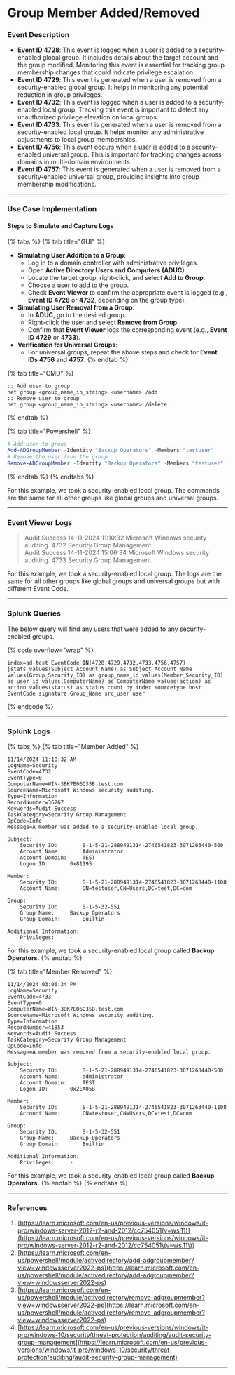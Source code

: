 # Group Member Added/Removed

### Event Description

* **Event ID 4728**: This event is logged when a user is added to a security-enabled global group. It includes details about the target account and the group modified. Monitoring this event is essential for tracking group membership changes that could indicate privilege escalation.
* **Event ID 4729**: This event is generated when a user is removed from a security-enabled global group. It helps in monitoring any potential reduction in group privileges.
* **Event ID 4732**: This event is logged when a user is added to a security-enabled local group. Tracking this event is important to detect any unauthorized privilege elevation on local groups.
* **Event ID 4733**: This event is generated when a user is removed from a security-enabled local group. It helps monitor any administrative adjustments to local group memberships.
* **Event ID 4756**: This event occurs when a user is added to a security-enabled universal group. This is important for tracking changes across domains in multi-domain environments.
* **Event ID 4757**: This event is generated when a user is removed from a security-enabled universal group, providing insights into group membership modifications.

***

### Use Case Implementation

#### Steps to Simulate and Capture Logs

{% tabs %}
{% tab title="GUI" %}
* **Simulating User Addition to a Group**:
  * Log in to a domain controller with administrative privileges.
  * Open **Active Directory Users and Computers (ADUC)**.
  * Locate the target group, right-click, and select **Add to Group**.
  * Choose a user to add to the group.
  * Check **Event Viewer** to confirm the appropriate event is logged (e.g., **Event ID 4728** or **4732**, depending on the group type).
* **Simulating User Removal from a Group**:
  * In **ADUC**, go to the desired group.
  * Right-click the user and select **Remove from Group**.
  * Confirm that **Event Viewer** logs the corresponding event (e.g., **Event ID 4729** or **4733**).
* **Verification for Universal Groups**:
  * For universal groups, repeat the above steps and check for **Event IDs 4756** and **4757**.
{% endtab %}

{% tab title="CMD" %}
```batch
:: Add user to group
net group <group_name_in_string> <username> /add
:: Remove user to group
net group <group_name_in_string> <username> /delete
```
{% endtab %}

{% tab title="Powershell" %}
```powershell
# Add user to group
Add-ADGroupMember -Identity "Backup Operators" -Members "testuser"
# Remove the user from the group
Remove-ADGroupMember -Identity "Backup Operators" -Members "testuser"
```
{% endtab %}
{% endtabs %}

For this example, we took a security-enabled local group. The commands are the same for all other groups like global groups and universal groups.

***

### Event Viewer Logs

> Audit Success 14-11-2024 11:10:32 Microsoft Windows security auditing. 4732 Security Group Management \
> Audit Success 14-11-2024 15:06:34 Microsoft Windows security auditing. 4733 Security Group Management

For this example, we took a security-enabled local group. The logs are the same for all other groups like global groups and universal groups but with different Event Code.

***

### Splunk Queries

The below query will find any users that were added to any security-enabled groups.

{% code overflow="wrap" %}
```splunk-spl
index=ad-test EventCode IN(4728,4729,4732,4733,4756,4757)
|stats values(Subject_Account_Name) as Subject_Account_Name values(Group_Security_ID) as group_name_id values(Member_Security_ID) as user_id values(ComputerName) as ComputerName values(action) as action values(status) as status count by index sourcetype host EventCode signature Group_Name src_user user
```
{% endcode %}

***

### Splunk Logs

{% tabs %}
{% tab title="Member Added" %}
```
11/14/2024 11:10:32 AM
LogName=Security
EventCode=4732
EventType=0
ComputerName=WIN-3BK7E06Q35B.test.com
SourceName=Microsoft Windows security auditing.
Type=Information
RecordNumber=36267
Keywords=Audit Success
TaskCategory=Security Group Management
OpCode=Info
Message=A member was added to a security-enabled local group.

Subject:
	Security ID:		S-1-5-21-2889491314-2746541823-3071263440-500
	Account Name:		Administrator
	Account Domain:		TEST
	Logon ID:		0x81195

Member:
	Security ID:		S-1-5-21-2889491314-2746541823-3071263440-1108
	Account Name:		CN=testuser,CN=Users,DC=test,DC=com

Group:
	Security ID:		S-1-5-32-551
	Group Name:		Backup Operators
	Group Domain:		Builtin

Additional Information:
	Privileges:		-
```

For this example, we took a security-enabled local group called **Backup Operators.**
{% endtab %}

{% tab title="Member Removed" %}
```
11/14/2024 03:06:34 PM
LogName=Security
EventCode=4733
EventType=0
ComputerName=WIN-3BK7E06Q35B.test.com
SourceName=Microsoft Windows security auditing.
Type=Information
RecordNumber=41853
Keywords=Audit Success
TaskCategory=Security Group Management
OpCode=Info
Message=A member was removed from a security-enabled local group.

Subject:
	Security ID:		S-1-5-21-2889491314-2746541823-3071263440-500
	Account Name:		administrator
	Account Domain:		TEST
	Logon ID:		0x2EA05B

Member:
	Security ID:		S-1-5-21-2889491314-2746541823-3071263440-1108
	Account Name:		CN=testuser,CN=Users,DC=test,DC=com

Group:
	Security ID:		S-1-5-32-551
	Group Name:		Backup Operators
	Group Domain:		Builtin

Additional Information:
	Privileges:		-
```

For this example, we took a security-enabled local group called **Backup Operators.**
{% endtab %}
{% endtabs %}

***

### References

1. [https://learn.microsoft.com/en-us/previous-versions/windows/it-pro/windows-server-2012-r2-and-2012/cc754051(v=ws.11)](https://learn.microsoft.com/en-us/previous-versions/windows/it-pro/windows-server-2012-r2-and-2012/cc754051\(v=ws.11\))
2. [https://learn.microsoft.com/en-us/powershell/module/activedirectory/add-adgroupmember?view=windowsserver2022-ps](https://learn.microsoft.com/en-us/powershell/module/activedirectory/add-adgroupmember?view=windowsserver2022-ps)
3. [https://learn.microsoft.com/en-us/powershell/module/activedirectory/remove-adgroupmember?view=windowsserver2022-ps](https://learn.microsoft.com/en-us/powershell/module/activedirectory/remove-adgroupmember?view=windowsserver2022-ps)
4. [https://learn.microsoft.com/en-us/previous-versions/windows/it-pro/windows-10/security/threat-protection/auditing/audit-security-group-management](https://learn.microsoft.com/en-us/previous-versions/windows/it-pro/windows-10/security/threat-protection/auditing/audit-security-group-management)

***
